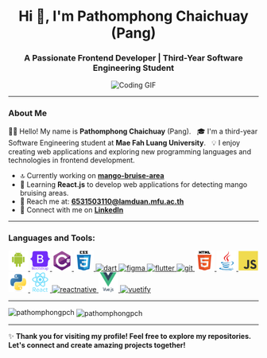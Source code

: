 <h1 align="center">Hi 👋, I'm Pathomphong Chaichuay (Pang)</h1>
<h3 align="center">A Passionate Frontend Developer | Third-Year Software Engineering Student</h3>
<div align="center"> <img src="https://media.giphy.com/media/qgQUggAC3Pfv687qPC/giphy.gif" alt="Coding GIF" width="500" /> </div>

---

### About Me  
👨‍💻 Hello! My name is **Pathomphong Chaichuay** (Pang).  
🎓 I'm a third-year Software Engineering student at **Mae Fah Luang University**.  
💡 I enjoy creating web applications and exploring new programming languages and technologies in frontend development.  
- 🔝 Currently working on [**mango-bruise-area**](https://github.com/WoraphatSriwichai/BruiseTracker)  
- 🌱 Learning **React.js** to develop web applications for detecting mango bruising areas.  
- 📧 Reach me at: **6531503110@lamduan.mfu.ac.th**  
- 👤 Connect with me on [**LinkedIn**](https://www.linkedin.com/public-profile/settings?lipi=urn%3Ali%3Apage%3Ad_flagship3_profile_self_edit_contact-info%3BgwhcOp9GRE6BACRsVA6gcA%3D%3D)

---

<h3 align="left">Languages and Tools:</h3>
<p align="left"> <a href="https://developer.android.com" target="_blank" rel="noreferrer"><img src="https://raw.githubusercontent.com/devicons/devicon/master/icons/android/android-original-wordmark.svg" alt="android" width="40" height="40"/> </a> 
<a href="https://getbootstrap.com" target="_blank" rel="noreferrer"> <img src="https://raw.githubusercontent.com/devicons/devicon/master/icons/bootstrap/bootstrap-plain-wordmark.svg" alt="bootstrap" width="40" height="40"/> </a> <a href="https://www.w3schools.com/cs/" target="_blank" rel="noreferrer"> <img src="https://raw.githubusercontent.com/devicons/devicon/master/icons/csharp/csharp-original.svg" alt="csharp" width="40" height="40"/> </a> <a href="https://www.w3schools.com/css/" target="_blank" rel="noreferrer"> <img src="https://raw.githubusercontent.com/devicons/devicon/master/icons/css3/css3-original-wordmark.svg" alt="css3" width="40" height="40"/> </a> <a href="https://dart.dev" target="_blank" rel="noreferrer"> <img src="https://www.vectorlogo.zone/logos/dartlang/dartlang-icon.svg" alt="dart" width="40" height="40"/> </a> <a href="https://www.figma.com/" target="_blank" rel="noreferrer"> <img src="https://www.vectorlogo.zone/logos/figma/figma-icon.svg" alt="figma" width="40" height="40"/> </a> <a href="https://flutter.dev" target="_blank" rel="noreferrer"> <img src="https://www.vectorlogo.zone/logos/flutterio/flutterio-icon.svg" alt="flutter" width="40" height="40"/> </a> <a href="https://git-scm.com/" target="_blank" rel="noreferrer"> <img src="https://www.vectorlogo.zone/logos/git-scm/git-scm-icon.svg" alt="git" width="40" height="40"/> </a> <a href="https://www.w3.org/html/" target="_blank" rel="noreferrer"> <img src="https://raw.githubusercontent.com/devicons/devicon/master/icons/html5/html5-original-wordmark.svg" alt="html5" width="40" height="40"/> </a> <a href="https://www.java.com" target="_blank" rel="noreferrer"> <img src="https://raw.githubusercontent.com/devicons/devicon/master/icons/java/java-original.svg" alt="java" width="40" height="40"/> </a> <a href="https://developer.mozilla.org/en-US/docs/Web/JavaScript" target="_blank" rel="noreferrer"> <img src="https://raw.githubusercontent.com/devicons/devicon/master/icons/javascript/javascript-original.svg" alt="javascript" width="40" height="40"/> </a> <a href="https://www.python.org" target="_blank" rel="noreferrer"> <img src="https://raw.githubusercontent.com/devicons/devicon/master/icons/python/python-original.svg" alt="python" width="40" height="40"/> </a> <a href="https://reactjs.org/" target="_blank" rel="noreferrer"> <img src="https://raw.githubusercontent.com/devicons/devicon/master/icons/react/react-original-wordmark.svg" alt="react" width="40" height="40"/> </a> <a href="https://reactnative.dev/" target="_blank" rel="noreferrer"> <img src="https://reactnative.dev/img/header_logo.svg" alt="reactnative" width="40" height="40"/> </a> <a href="https://vuejs.org/" target="_blank" rel="noreferrer"> <img src="https://raw.githubusercontent.com/devicons/devicon/master/icons/vuejs/vuejs-original-wordmark.svg" alt="vuejs" width="40" height="40"/> </a> <a href="https://vuetifyjs.com/en/" target="_blank" rel="noreferrer"> <img src="https://bestofjs.org/logos/vuetify.svg" alt="vuetify" width="40" height="40"/> </a> </p>

---
<p><img align="left" src="https://github-readme-stats.vercel.app/api/top-langs?username=pathomphongpch&show_icons=true&locale=en&layout=compact" alt="pathomphongpch" /></p>
<p>&nbsp;<img align="center" src="https://github-readme-stats.vercel.app/api?username=pathomphongpch&show_icons=true&locale=en" alt="pathomphongpch" /></p>

---

✨ **Thank you for visiting my profile! Feel free to explore my repositories. Let's connect and create amazing projects together!**
